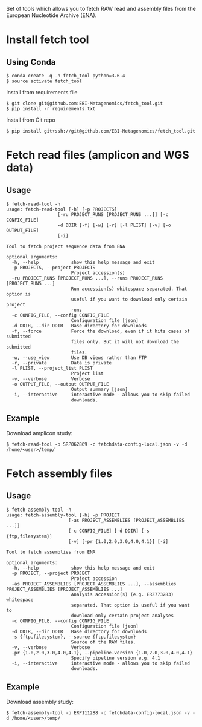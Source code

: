 Set of tools which allows you to fetch RAW read and assembly files from the European Nucleotide Archive (ENA).


Install fetch tool
============================

Using Conda
-----------

    $ conda create -q -n fetch_tool python=3.6.4
    $ source activate fetch_tool

Install from requirements file

    $ git clone git@github.com:EBI-Metagenomics/fetch_tool.git
    $ pip install -r requirements.txt

Install from Git repo

    $ pip install git+ssh://git@github.com/EBI-Metagenomics/fetch_tool.git


Fetch read files (amplicon and WGS data)
=====

Usage
-----


    $ fetch-read-tool -h
    usage: fetch-read-tool [-h] [-p PROJECTS]
                       [-ru PROJECT_RUNS [PROJECT_RUNS ...]] [-c CONFIG_FILE]
                       -d DDIR [-f] [-w] [-r] [-l PLIST] [-v] [-o OUTPUT_FILE]
                       [-i]

    Tool to fetch project sequence data from ENA

    optional arguments:
      -h, --help            show this help message and exit
      -p PROJECTS, --project PROJECTS
                            Project accession(s)
      -ru PROJECT_RUNS [PROJECT_RUNS ...], --runs PROJECT_RUNS [PROJECT_RUNS ...]
                            Run accession(s) whitespace separated. That option is
                            useful if you want to download only certain project
                            runs
      -c CONFIG_FILE, --config CONFIG_FILE
                            Configuration file [json]
      -d DDIR, --dir DDIR   Base directory for downloads
      -f, --force           Force the download, even if it hits cases of submitted
                            files only. But it will not download the submitted
                            files.
      -w, --use_view        Use DB views rather than FTP
      -r, --private         Data is private
      -l PLIST, --project_list PLIST
                            Project list
      -v, --verbose         Verbose
      -o OUTPUT_FILE, --output OUTPUT_FILE
                            Output summary [json]
      -i, --interactive     interactive mode - allows you to skip failed
                            downloads.


Example
--------

Download amplicon study:

    $ fetch-read-tool -p SRP062869 -c fetchdata-config-local.json -v -d /home/<user>/temp/

Fetch assembly files
=====

Usage
-----


    $ fetch-assembly-tool -h
    usage: fetch-assembly-tool [-h] -p PROJECT
                           [-as PROJECT_ASSEMBLIES [PROJECT_ASSEMBLIES ...]]
                           [-c CONFIG_FILE] [-d DDIR] [-s {ftp,filesystem}]
                           [-v] [-pr {1.0,2.0,3.0,4.0,4.1}] [-i]

    Tool to fetch assemblies from ENA

    optional arguments:
      -h, --help            show this help message and exit
      -p PROJECT, --project PROJECT
                            Project accession
      -as PROJECT_ASSEMBLIES [PROJECT_ASSEMBLIES ...], --assemblies PROJECT_ASSEMBLIES [PROJECT_ASSEMBLIES ...]
                            Analysis accession(s) (e.g. ERZ773283) whitespace
                            separated. That option is useful if you want to
                            download only certain project analyses
      -c CONFIG_FILE, --config CONFIG_FILE
                            Configuration file [json]
      -d DDIR, --dir DDIR   Base directory for downloads
      -s {ftp,filesystem}, --source {ftp,filesystem}
                            Source of the RAW files.
      -v, --verbose         Verbose
      -pr {1.0,2.0,3.0,4.0,4.1}, --pipeline-version {1.0,2.0,3.0,4.0,4.1}
                            Specify pipeline version e.g. 4.1
      -i, --interactive     interactive mode - allows you to skip failed
                            downloads.

Example
--------

Download assembly study:

    $ fetch-assembly-tool -p ERP111288 -c fetchdata-config-local.json -v -d /home/<user>/temp/
